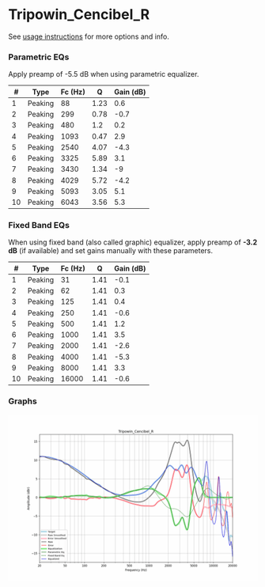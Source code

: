# Tripowin_Cencibel_R
See [usage instructions](https://github.com/jaakkopasanen/AutoEq#usage) for more options and info.

### Parametric EQs
Apply preamp of -5.5 dB when using parametric equalizer.

|   # | Type    |   Fc (Hz) |    Q |   Gain (dB) |
|-----|---------|-----------|------|-------------|
|   1 | Peaking |        88 | 1.23 |         0.6 |
|   2 | Peaking |       299 | 0.78 |        -0.7 |
|   3 | Peaking |       480 | 1.2  |         0.2 |
|   4 | Peaking |      1093 | 0.47 |         2.9 |
|   5 | Peaking |      2540 | 4.07 |        -4.3 |
|   6 | Peaking |      3325 | 5.89 |         3.1 |
|   7 | Peaking |      3430 | 1.34 |        -9   |
|   8 | Peaking |      4029 | 5.72 |        -4.2 |
|   9 | Peaking |      5093 | 3.05 |         5.1 |
|  10 | Peaking |      6043 | 3.56 |         5.3 |

### Fixed Band EQs
When using fixed band (also called graphic) equalizer, apply preamp of **-3.2 dB** (if available) and set gains manually with these parameters.

|   # | Type    |   Fc (Hz) |    Q |   Gain (dB) |
|-----|---------|-----------|------|-------------|
|   1 | Peaking |        31 | 1.41 |        -0.1 |
|   2 | Peaking |        62 | 1.41 |         0.3 |
|   3 | Peaking |       125 | 1.41 |         0.4 |
|   4 | Peaking |       250 | 1.41 |        -0.6 |
|   5 | Peaking |       500 | 1.41 |         1.2 |
|   6 | Peaking |      1000 | 1.41 |         3.5 |
|   7 | Peaking |      2000 | 1.41 |        -2.6 |
|   8 | Peaking |      4000 | 1.41 |        -5.3 |
|   9 | Peaking |      8000 | 1.41 |         3.3 |
|  10 | Peaking |     16000 | 1.41 |        -0.6 |

### Graphs
![](./Tripowin_Cencibel_R.png)
